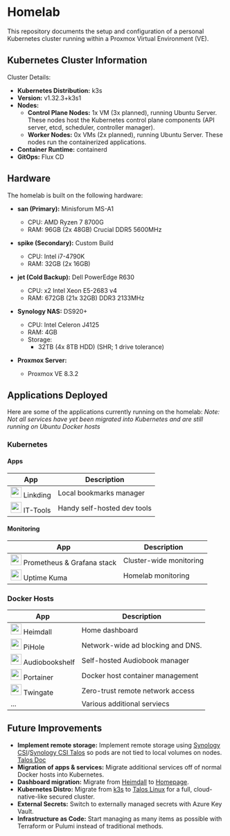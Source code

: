 # Homelab
This repository documents the setup and configuration of a personal Kubernetes cluster running within a Proxmox Virtual Environment (VE). 

## Kubernetes Cluster Information
Cluster Details:

* **Kubernetes Distribution:** k3s
* **Version:** v1.32.3+k3s1
* **Nodes:**
    * **Control Plane Nodes:** 1x VM (3x planned), running Ubuntu Server. These nodes host the Kubernetes control plane components (API server, etcd, scheduler, controller manager).
    * **Worker Nodes:** 0x VMs (2x planned), running Ubuntu Server. These nodes run the containerized applications.
* **Container Runtime:** containerd
* **GitOps:** Flux CD

## Hardware
The homelab is built on the following hardware:

* **san (Primary):** Minisforum MS-A1
    * CPU: AMD Ryzen 7 8700G
    * RAM: 96GB (2x 48GB) Crucial DDR5 5600MHz

* **spike (Secondary):** Custom Build
    * CPU: Intel i7-4790K
    * RAM: 32GB (2x 16GB) 

* **jet (Cold Backup):** Dell PowerEdge R630
    * CPU: x2 Intel Xeon E5-2683 v4
    * RAM: 672GB (21x 32GB) DDR3 2133MHz 

* **Synology NAS:** DS920+
    * CPU: Intel Celeron J4125
    * RAM: 4GB
    * Storage:
        * 32TB (4x 8TB HDD) (SHR; 1 drive tolerance)

* **Proxmox Server:**
    * Proxmox VE 8.3.2

## Applications Deployed
Here are some of the applications currently running on the homelab:
*Note: Not all services have yet been migrated into Kubernetes and are still running on Ubuntu Docker hosts*

### Kubernetes
#### Apps
| App | Description |
|-----|-------------|
| <img src=https://repocloud.io/static/apps/linkding/assets/logo.png height=25 length=25> Linkding | Local bookmarks manager |
| <img src=https://www.cloudron.io/store/icons/tech.ittools.cloudron.png height=25 length=25> IT-Tools | Handy self-hosted dev tools |

#### Monitoring
| App | Description |
|-----|-------------|
| <img src=https://w7.pngwing.com/pngs/434/923/png-transparent-grafana-hd-logo-thumbnail.png height=25 length=25> Prometheus & Grafana stack | Cluster-wide monitoring |
| <img src=https://static-00.iconduck.com/assets.00/uptime-kuma-icon-1024x940-gabwl61r.png height=25 length=25> Uptime Kuma | Homelab monitoring |

### Docker Hosts
| App | Description |
|-----|-------------|
| <img src=https://apps.heimdall.site/img/heimdall-icon-small.png height=25 length=25> Heimdall | Home dashboard |
| <img src=https://static-00.iconduck.com/assets.00/pihole-icon-1393x2048-dld9kbl1.png height=25 length=25> PiHole | Network-wide ad blocking and DNS. |
| <img src=https://static-00.iconduck.com/assets.00/audiobookshelf-icon-1024x1024-4zp2p41e.png height=25 length=25> Audiobookshelf | Self-hosted Audiobook manager |
| <img src=https://static-00.iconduck.com/assets.00/portainer-icon-732x1024-dlqoqekr.png height=25 length=25> Portainer | Docker host container management |
| <img src=https://play-lh.googleusercontent.com/GBhNhKgjfy6i6Ucc0hyB-79WmcV7LvKSfGSy8iStFdZSaLioKQp5rPWjqsh2YFRRZsE1 height=25 length=25> Twingate | Zero-trust remote network access |
| ... | Various additional serviecs |

## Future Improvements
* **Implement remote storage:** Implement remote storage using [Synology CSI](https://github.com/SynologyOpenSource/synology-csi)/[Synology CSI Talos](https://github.com/zebernst/synology-csi-talos) so pods are not tied to local volumes on nodes. [Talos Doc](https://www.talos.dev/v1.9/kubernetes-guides/configuration/synology-csi/)
* **Migration of apps & services:** Migrate additional services off of normal Docker hosts into Kubernetes.
* **Dashboard migration:** Migrate from [Heimdall](https://heimdall.site/) to [Homepage](https://gethomepage.dev/).
* **Kubernetes Distro:** Migrate from [k3s](https://k3s.io/) to [Talos Linux](https://www.talos.dev/) for a full, cloud-native-like secured cluster.
* **External Secrets:** Switch to externally managed secrets with Azure Key Vault.
* **Infrastructure as Code:** Start managing as many items as possible with Terraform or Pulumi instead of traditional methods. 